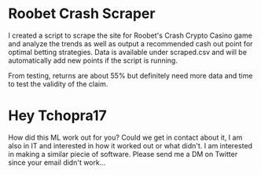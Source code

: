 # Roobet Crash Scraper

I created a script to scrape the site for Roobet's Crash Crypto Casino game and analyze the trends as well as output a recommended cash out point for optimal betting strategies. Data is available under scraped.csv and will be automatically add new points if the script is running.

From testing, returns are about 55% but definitely need more data and time to test the validity of the claim.


# Hey Tchopra17

How did this ML work out for you? Could we get in contact about it, I am also in IT and interested in how it worked out or what didn't. I am interested in making a similar piecie of software. Please send me a DM on Twitter since your email didn't work...
